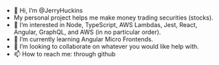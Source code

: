 - 👋 Hi, I’m @JerryHuckins
-    My personal project helps me make money trading securities (stocks).
- 👀 I’m interested in Node, TypeScript, AWS Lambdas, Jest, React, Angular, GraphQL, and AWS (in no particular order).
- 🌱 I’m currently learning Angular Micro Frontends.
- 💞️ I’m looking to collaborate on whatever you would like help with.
- 📫 How to reach me: through github

<!---
JerryHuckins/JerryHuckins is a ✨ special ✨ repository because its `README.md` (this file) appears on your GitHub profile.
You can click the Preview link to take a look at your changes.
--->
